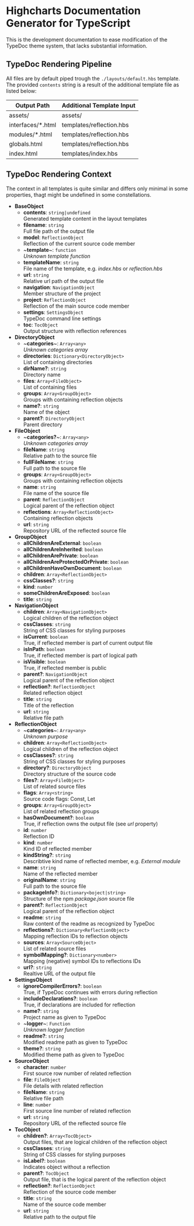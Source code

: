 Highcharts Documentation Generator for TypeScript
=================================================

This is the development documentation to ease modification of the TypeDoc theme
system, that lacks substantial information.



TypeDoc Rendering Pipeline
--------------------------

All files are by default piped trough the `./layouts/default.hbs` template. The
provided `contents` string is a result of the additional template file as listed
below:

| Output Path                          | Additional Template Input            |
|--------------------------------------|--------------------------------------|
| assets/                              | assets/                              |
| interfaces/*.html                    | templates/reflection.hbs             |
| modules/*.html                       | templates/reflection.hbs             |
| globals.html                         | templates/reflection.hbs             |
| index.html                           | templates/index.hbs                  |



TypeDoc Rendering Context
-------------------------

The context in all templates is quite similar and differs only minimal in some
properties, thagt might be undefined in some constellations.

- **BaseObject**
  - **contents**: `string|undefined`  
    Generated template content in the layout templates
  - **filename**: `string`  
    Full file path of the output file
  - **model**: `ReflectionObject`  
    Reflection of the current source code member
  - ~**template**~: `function`  
    *Unknown template function*
  - **templateName**: `string`  
    File name of the template, e.g. *index.hbs* or *reflection.hbs*
  - **url**: `string`  
    Relative url path of the output file
  - **navigation**: `NavigationObject`  
    Member structure of the project
  - **project**: `ReflectionObject`  
    Reflection of the main source code member
  - **settings**: `SettingsObject`  
    TypeDoc command line settings
  - **toc**: `TocObject`  
    Output structure with reflection references
- **DirectoryObject**
  - ~**categories**~: `Array<any>`  
    *Unknown categories array*
  - **directories**: `Dictionary<DirectoryObject>`  
    List of containing directories
  - **dirName?**: `string`  
    Directory name
  - **files**: `Array<FileObject>`  
    List of containing files
  - **groups**: `Array<GroupObject>`  
    Groups with containing reflection objects
  - **name?**: `string`  
    Name of the object
  - **parent?**: `DirectoryObject`  
    Parent directory
- **FileObject**
  - ~**categories?**~: `Array<any>`  
    *Unknown categories array*
  - **fileName**: `string`  
    Relative path to the source file
  - **fullFileName**: `string`  
    Full path to the source file
  - **groups**: `Array<GroupObject>`  
    Groups with containing reflection objects
  - **name**: `string`  
    File name of the source file
  - **parent**: `ReflectionObject`  
    Logical parent of the reflection object
  - **reflections**: `Array<ReflectionObject>`  
    Containing reflection objects
  - **url**: `string`  
    Repository URL of the reflected source file
- **GroupObject**
  - **allChildrenAreExternal**: `boolean`
  - **allChildrenAreInherited**: `boolean`
  - **allChildrenArePrivate**: `boolean`
  - **allChildrenAreProtectedOrPrivate**: `boolean`
  - **allChildrenHaveOwnDocument**: `boolean`
  - **children**: `Array<ReflectionObject>`
  - **cssClasses?**: `string`
  - **kind**: `number`
  - **someChildrenAreExposed**: `boolean`
  - **title**: `string`
- **NavigationObject**
  - **children**: `Array<NavigationObject>`  
    Logical children of the reflection object
  - **cssClasses**: `string`  
    String of CSS classes for styling purposes
  - **isCurrent**: `boolean`  
    True, if reflected member is part of current output file
  - **isInPath**: `boolean`  
    True, if reflected member is part of logical path
  - **isVisible**: `boolean`  
    True, if reflected member is public
  - **parent?**: `NavigationObject`  
    Logical parent of the reflection object
  - **reflection?**: `ReflectionObject`  
    Related reflection object
  - **title**: `string`  
    Title of the reflection
  - **url**: `string`  
    Relative file path
- **ReflectionObject**
  - ~**categories**~: `Array<any>`  
    *Unknown purpose*
  - **children**: `Array<ReflectionObject>`  
    Logical children of the reflection object
  - **cssClasses?**: `string`  
    String of CSS classes for styling purposes
  - **directory?**: `DirectoryObject`  
    Directory structure of the source code
  - **files?**: `Array<FileObject>`  
    List of related source files
  - **flags**: `Array<string>`  
    Source code flags: Const, Let
  - **groups**: `Array<GroupObject>`  
    List of related reflection groups
  - **hasOwnDocument?**: `boolean`  
    True, if reflection owns the output file (see *url* property)
  - **id**: `number`  
    Reflection ID
  - **kind**: `number`  
    Kind ID of reflected member
  - **kindString?**: `string`  
    Describtive kind name of reflected member, e.g. *External module*
  - **name**: `string`  
    Name of the reflected member
  - **originalName**: `string`  
    Full path to the source file
  - **packageInfo?**: `Dictionary<boject|string>`  
    Structure of the npm *package.json* source file
  - **parent?**: `ReflectionObject`  
    Logical parent of the reflection object
  - **readme**: `string`  
    Raw content of the readme as recognized by TypeDoc
  - **reflections?**: `Dictionary<ReflectionObject>`  
    Mapping reflection IDs to reflection objects
  - **sources**: `Array<SourceObject>`  
    List of related source files
  - **symbolMapping?**: `Dictionary<number>`  
    Mapping (negative) symbol IDs to reflections IDs
  - **url?**: `string`  
    Realtive URL of the output file
- **SettingsObject**
  - **ignoreCompilerErrors?**: `boolean`  
    True, if TypeDoc continues with errors during reflection
  - **includeDeclarations?**: `boolean`  
    True, if declarations are included for reflection
  - **name?**: `string`  
    Project name as given to TypeDoc
  - ~**logger**~: `Function`  
    *Unknown logger function*
  - **readme?**: `string`  
    Modified readme path as given to TypeDoc
  - **theme?**: `string`  
    Modified theme path as given to TypeDoc
- **SourceObject**
  - **character**: `number`  
    First source row number of related reflection
  - **file**: `FileObject`  
    File details with related reflection
  - **fileName**: `string`  
    Relative file path
  - **line**: `number`  
    First source line number of related reflection
  - **url**: `string`  
    Repository URL of the reflected source file
- **TocObject**
  - **children?**: `Array<TocObject>`  
    Output files, that are logical children of the reflection object
  - **cssClasses**: `string`  
    String of CSS classes for styling purposes
  - **isLabel?**: `boolean`  
    Indicates object without a reflection
  - **parent?**: `TocObject`  
    Output file, that is the logical parent of the reflection object
  - **reflection?**: `ReflectionObject`  
    Reflection of the source code member
  - **title**: `string`  
    Name of the source code member
  - **url**: `string`  
    Relative path to the output file
